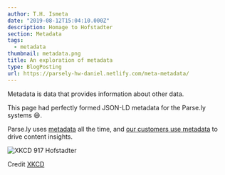 ```yaml
---
author: T.H. Ismeta
date: "2019-08-12T15:04:10.000Z"
description: Homage to Hofstadter
section: Metadata
tags:
  - metadata
thumbnail: metadata.png
title: An exploration of metadata
type: BlogPosting
url: https://parsely-hw-daniel.netlify.com/meta-metadata/
---
```


Metadata is data that provides information about other data.

This page had perfectly formed JSON-LD metadata for the Parse.ly systems 😄.

Parse.ly uses [metadata](https://www.parse.ly/help/integration/jsonld/) all the time, and [our customers use metadata](https://blog.parse.ly/post/8659/the-magic-of-metadata/) to drive content insights.

![XKCD 917 Hofstadter](https://imgs.xkcd.com/comics/hofstadter.png)

Credit [XKCD](https://xkcd.com/)
